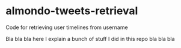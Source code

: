 # almondo-tweets-retrieval

Code for retrieving user timelines from username

Bla bla bla here I explain a bunch of stuff I did in this repo bla bla bla
